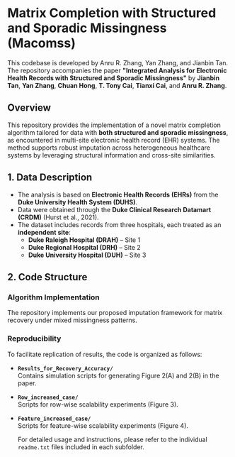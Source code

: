 # Matrix Completion with Structured and Sporadic Missingness (Macomss)

This codebase is developed by Anru R. Zhang, Yan Zhang, and Jianbin Tan. The repository accompanies the paper **"Integrated Analysis for Electronic Health Records with Structured and Sporadic Missingness"** by **Jianbin Tan**, **Yan Zhang**, **Chuan Hong**, **T. Tony Cai**, **Tianxi Cai**, and **Anru R. Zhang**.

## Overview

This repository provides the implementation of a novel matrix completion algorithm tailored for data with **both structured and sporadic missingness**, as encountered in multi-site electronic health record (EHR) systems. The method supports robust imputation across heterogeneous healthcare systems by leveraging structural information and cross-site similarities.

## 1. Data Description

- The analysis is based on **Electronic Health Records (EHRs)** from the **Duke University Health System (DUHS)**.
- Data were obtained through the **Duke Clinical Research Datamart (CRDM)** (Hurst et al., 2021).
- The dataset includes records from three hospitals, each treated as an **independent site**:
  - **Duke Raleigh Hospital (DRAH)** – Site 1  
  - **Duke Regional Hospital (DRH)** – Site 2  
  - **Duke University Hospital (DUH)** – Site 3  

## 2. Code Structure

### Algorithm Implementation
The repository implements our proposed imputation framework for matrix recovery under mixed missingness patterns.

### Reproducibility
To facilitate replication of results, the code is organized as follows:

- **`Results_for_Recovery_Accuracy/`**  
  Contains simulation scripts for generating Figure 2(A) and 2(B) in the paper.

- **`Row_increased_case/`**  
  Scripts for row-wise scalability experiments (Figure 3).

- **`Feature_increased_case/`**  
  Scripts for feature-wise scalability experiments (Figure 4).
  
  For detailed usage and instructions, please refer to the individual `readme.txt` files included in each subfolder.